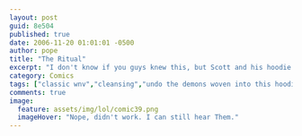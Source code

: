 ```yaml
---
layout: post
guid: 8e504
published: true
date: 2006-11-20 01:01:01 -0500
author: pope
title: "The Ritual"
excerpt: "I don't know if you guys knew this, but Scott and his hoodie have a bond that spans time, space, and the very fabric of reality itself. What I mean to say is he never takes the fucking thing off, so it's pretty goddamn gross. Until now, that is."
category: Comics
tags: ["classic wnv","cleansing","undo the demons woven into this hoodie device","everyday life with Scott"]
comments: true 
image:
  feature: assets/img/lol/comic39.png
  imageHover: "Nope, didn't work. I can still hear Them."
---
```


